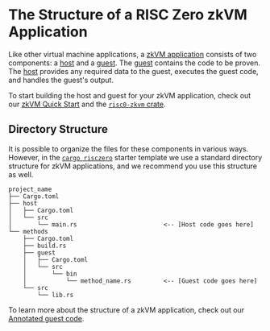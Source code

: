 # The Structure of a RISC Zero zkVM Application
Like other virtual machine applications, a [zkVM application] consists of two components: a [host] and a [guest]. 
The [guest] contains the code to be proven. 
The [host] provides any required data to the guest, executes the guest code, and handles the guest's output. 

To start building the host and guest for your zkVM application, check out our [zkVM Quick Start] and the [`risc0-zkvm` crate].

## Directory Structure
It is possible to organize the files for these components in various ways. 
However, in the [`cargo risczero`](https://docs.rs/cargo-risczero/0.16/cargo_risczero/) starter template we use a standard directory structure for zkVM applications, and we recommend you use this structure as well. 


```
project_name
├── Cargo.toml
├── host
│   ├── Cargo.toml
│   └── src
│       └── main.rs                        <-- [Host code goes here]
└── methods
    ├── Cargo.toml
    ├── build.rs                           
    ├── guest
    │   ├── Cargo.toml
    │   └── src
    │       └── bin
    │           └── method_name.rs         <-- [Guest code goes here]
    └── src
        └── lib.rs                       
```

To learn more about the structure of a zkVM application, check out our [Annotated guest code].

[Annotated guest code]: ./annotated-guest-code.md
[guest]: ../key-terminology.md#guest
[host]: ../key-terminology.md#host
[zkVM Quick Start]: ../quickstart
[`risc0-zkvm` crate]: https://docs.rs/risc0-zkvm/0.16/risc0_zkvm/guest/index.html
[zkVM application]: ../zkvm_overview.md

